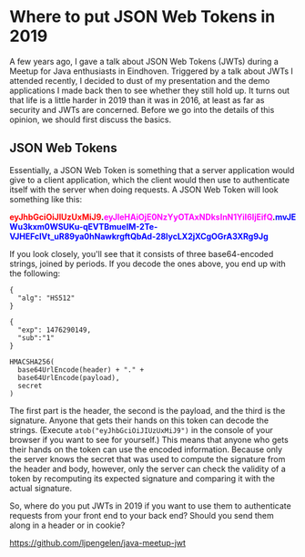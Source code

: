 # Where to put JSON Web Tokens in 2019

A few years ago, I gave a talk about JSON Web Tokens (JWTs) during a Meetup for Java enthusiasts in Eindhoven.
Triggered by a talk about JWTs I attended recently, I decided to dust of my presentation and the demo applications I made back then to see whether they still hold up.
It turns out that life is a little harder in 2019 than it was in 2016, at least as far as security and JWTs are concerned.
Before we go into the details of this opinion, we should first discuss the basics.

## JSON Web Tokens

Essentially, a JSON Web Token is something that a server application would give to a client application, which the client would then use to authenticate itself with the server when doing requests.
A JSON Web Token will look something like this:

**<span style="color: red">eyJhbGciOiJIUzUxMiJ9</span>.<span style="color: fuchsia">eyJleHAiOjE0NzYyOTAxNDksInN1YiI6IjEifQ</span>.<span style="color: blue">mvJEWu3kxm0WSUKu-qEVTBmuelM-2Te-VJHEFclVt_uR89ya0hNawkrgftQbAd-28lycLX2jXCgOGrA3XRg9Jg</span>**

If you look closely, you'll see that it consists of three base64-encoded strings, joined by periods.
If you decode the ones above, you end up with the following:

```
{
  "alg": "HS512"
}
```

```
{
  "exp": 1476290149,
  "sub":"1"
}
```

```
HMACSHA256(
  base64UrlEncode(header) + "." +
  base64UrlEncode(payload),
  secret
)
```

The first part is the header, the second is the payload, and the third is the signature.
Anyone that gets their hands on this token can decode the strings.
(Execute `atob("eyJhbGciOiJIUzUxMiJ9")` in the console of your browser if you want to see for yourself.)
This means that anyone who gets their hands on the token can use the encoded information.
Because only the server knows the secret that was used to compute the signature from the header and body, however, only the server can check the validity of a token by recomputing its expected signature and comparing it with the actual signature.




So, where do you put JWTs in 2019 if you want to use them to authenticate requests from your front end to your back end?
Should you send them along in a header or in cookie?


https://github.com/ljpengelen/java-meetup-jwt
